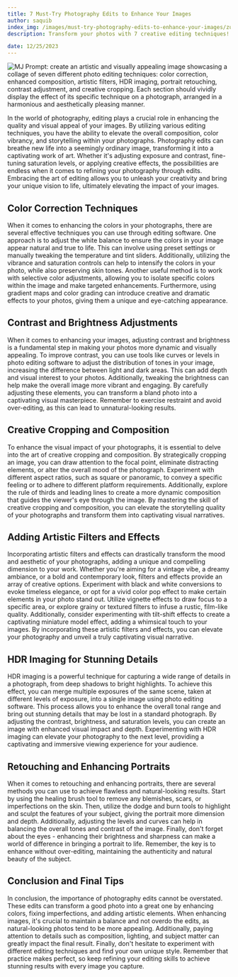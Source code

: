 ```yaml
---
title: 7 Must-Try Photography Edits to Enhance Your Images
author: saquib
index_img: /images/must-try-photography-edits-to-enhance-your-images/zust_ai_pop_art_graphic_create_an_artistic_and_visually.webp
description: Transform your photos with 7 creative editing techniques! Explore color correction, composition, artistic filters, HDR imaging, and portrait retouching for stunning results.

date: 12/25/2023
---
```



![MJ Prompt: create an artistic and visually appealing image showcasing a collage of seven different photo editing techniques: color correction, enhanced composition, artistic filters, HDR imaging, portrait retouching, contrast adjustment, and creative cropping. Each section should vividly display the effect of its specific technique on a photograph, arranged in a harmonious and aesthetically pleasing manner.](/images/must-try-photography-edits-to-enhance-your-images/zust_ai_pop_art_graphic_create_an_artistic_and_visually.webp)

In the world of photography, editing plays a crucial role in enhancing the quality and visual appeal of your images. By utilizing various editing techniques, you have the ability to elevate the overall composition, color vibrancy, and storytelling within your photographs. Photography edits can breathe new life into a seemingly ordinary image, transforming it into a captivating work of art. Whether it's adjusting exposure and contrast, fine-tuning saturation levels, or applying creative effects, the possibilities are endless when it comes to refining your photography through edits. Embracing the art of editing allows you to unleash your creativity and bring your unique vision to life, ultimately elevating the impact of your images.

## Color Correction Techniques

When it comes to enhancing the colors in your photographs, there are several effective techniques you can use through editing software. One approach is to adjust the white balance to ensure the colors in your image appear natural and true to life. This can involve using preset settings or manually tweaking the temperature and tint sliders. Additionally, utilizing the vibrance and saturation controls can help to intensify the colors in your photo, while also preserving skin tones. Another useful method is to work with selective color adjustments, allowing you to isolate specific colors within the image and make targeted enhancements. Furthermore, using gradient maps and color grading can introduce creative and dramatic effects to your photos, giving them a unique and eye-catching appearance.

## Contrast and Brightness Adjustments

When it comes to enhancing your images, adjusting contrast and brightness is a fundamental step in making your photos more dynamic and visually appealing. To improve contrast, you can use tools like curves or levels in photo editing software to adjust the distribution of tones in your image, increasing the difference between light and dark areas. This can add depth and visual interest to your photos. Additionally, tweaking the brightness can help make the overall image more vibrant and engaging. By carefully adjusting these elements, you can transform a bland photo into a captivating visual masterpiece. Remember to exercise restraint and avoid over-editing, as this can lead to unnatural-looking results.

## Creative Cropping and Composition

To enhance the visual impact of your photographs, it is essential to delve into the art of creative cropping and composition. By strategically cropping an image, you can draw attention to the focal point, eliminate distracting elements, or alter the overall mood of the photograph. Experiment with different aspect ratios, such as square or panoramic, to convey a specific feeling or to adhere to different platform requirements. Additionally, explore the rule of thirds and leading lines to create a more dynamic composition that guides the viewer's eye through the image. By mastering the skill of creative cropping and composition, you can elevate the storytelling quality of your photographs and transform them into captivating visual narratives.

## Adding Artistic Filters and Effects

Incorporating artistic filters and effects can drastically transform the mood and aesthetic of your photographs, adding a unique and compelling dimension to your work. Whether you're aiming for a vintage vibe, a dreamy ambiance, or a bold and contemporary look, filters and effects provide an array of creative options. Experiment with black and white conversions to evoke timeless elegance, or opt for a vivid color pop effect to make certain elements in your photo stand out. Utilize vignette effects to draw focus to a specific area, or explore grainy or textured filters to infuse a rustic, film-like quality. Additionally, consider experimenting with tilt-shift effects to create a captivating miniature model effect, adding a whimsical touch to your images. By incorporating these artistic filters and effects, you can elevate your photography and unveil a truly captivating visual narrative.

## HDR Imaging for Stunning Details

HDR imaging is a powerful technique for capturing a wide range of details in a photograph, from deep shadows to bright highlights. To achieve this effect, you can merge multiple exposures of the same scene, taken at different levels of exposure, into a single image using photo editing software. This process allows you to enhance the overall tonal range and bring out stunning details that may be lost in a standard photograph. By adjusting the contrast, brightness, and saturation levels, you can create an image with enhanced visual impact and depth. Experimenting with HDR imaging can elevate your photography to the next level, providing a captivating and immersive viewing experience for your audience.

## Retouching and Enhancing Portraits

When it comes to retouching and enhancing portraits, there are several methods you can use to achieve flawless and natural-looking results. Start by using the healing brush tool to remove any blemishes, scars, or imperfections on the skin. Then, utilize the dodge and burn tools to highlight and sculpt the features of your subject, giving the portrait more dimension and depth. Additionally, adjusting the levels and curves can help in balancing the overall tones and contrast of the image. Finally, don't forget about the eyes - enhancing their brightness and sharpness can make a world of difference in bringing a portrait to life. Remember, the key is to enhance without over-editing, maintaining the authenticity and natural beauty of the subject.

## Conclusion and Final Tips

In conclusion, the importance of photography edits cannot be overstated. These edits can transform a good photo into a great one by enhancing colors, fixing imperfections, and adding artistic elements. When enhancing images, it's crucial to maintain a balance and not overdo the edits, as natural-looking photos tend to be more appealing. Additionally, paying attention to details such as composition, lighting, and subject matter can greatly impact the final result. Finally, don't hesitate to experiment with different editing techniques and find your own unique style. Remember that practice makes perfect, so keep refining your editing skills to achieve stunning results with every image you capture.


